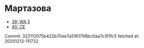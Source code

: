 # Мартазова
- [39: WA 5](39.md)
- [40: CE](40.md)

Commit: 322112075b422b70ee7a5161798bc0aa7c3f1fc5
 fetched at: 20201213-111732
